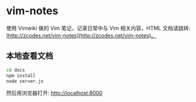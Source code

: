 # vim-notes

使用 Vimwiki 做的 Vim 笔记，记录日常中与 Vim 相关内容，HTML 文档请跳转: [http://zcodes.net/vim-notes](http://zcodes.net/vim-notes)。

## 本地查看文档

```bash
cd docs
npm install
node server.js
```
然后用浏览器打开: [http://localhost:8000](http://localhost:8000)

